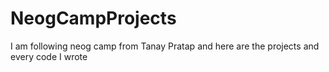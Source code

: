 # NeogCampProjects
I am following neog camp from Tanay Pratap and here are the projects and every code I wrote
